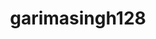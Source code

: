 ---
title: garimasingh128
github: https://github.com/garimasingh128
mode: light
transition: 1s
score: 74.7
archetype:
- Descriptive
---